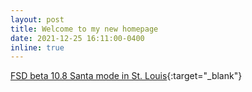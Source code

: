 ```yaml
---
layout: post
title: Welcome to my new homepage
date: 2021-12-25 16:11:00-0400
inline: true
---
```


[FSD beta 10.8 Santa mode in St. Louis](https://www.youtube.com/watch?v=5KIAGUmK8Dw){:target="\_blank"}
